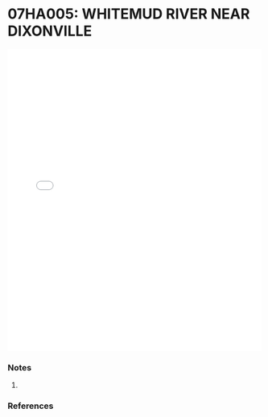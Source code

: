 # 07HA005: WHITEMUD RIVER NEAR DIXONVILLE

<iframe src="/_static/stations/07HA005_fdc.html" width="100%" height="600" frameborder="0"></iframe>

### Notes
1. 

### References

